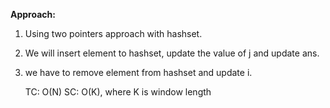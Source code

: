 **Approach:**

1) Using two pointers approach with hashset.
2) We will insert element to hashset, update the value of j and update ans.
3) we have to remove element from hashset and update i.


    TC: O(N)
    SC: O(K), where K is window length